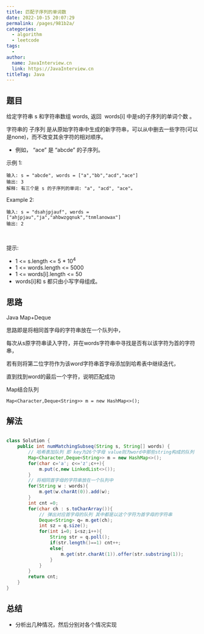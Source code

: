 ```yaml
---
title: 匹配子序列的单词数
date: 2022-10-15 20:07:29
permalink: /pages/981b2a/
categories:
  - algorithm
  - leetcode
tags:
  - 
author: 
  name: JavaInterview.cn
  link: https://JavaInterview.cn
titleTag: Java
---
```


## 题目

给定字符串 s 和字符串数组 words, 返回  words[i] 中是s的子序列的单词个数 。

字符串的 子序列 是从原始字符串中生成的新字符串，可以从中删去一些字符(可以是none)，而不改变其余字符的相对顺序。

- 例如， “ace” 是 “abcde” 的子序列。


示例 1:

    输入: s = "abcde", words = ["a","bb","acd","ace"]
    输出: 3
    解释: 有三个是 s 的子序列的单词: "a", "acd", "ace"。
Example 2:

    输入: s = "dsahjpjauf", words = ["ahjpjau","ja","ahbwzgqnuk","tnmlanowax"]
    输出: 2
 

提示:

- 1 <= s.length <= 5 * 10<sup>4</sup>
- 1 <= words.length <= 5000
- 1 <= words[i].length <= 50
- words[i]和 s 都只由小写字母组成。


## 思路

Java Map+Deque 

思路即是将相同首字母的字符串放在一个队列中，

每次从s原字符串读入字符，并在words字符串中寻找是否有以该字符为首的字符串，

若有则将第二位字符作为该word字符串首字母添加到哈希表中继续迭代，

直到找到word的最后一个字符，说明匹配成功



Map结合队列

    Map<Character,Deque<String>> m = new HashMap<>();

## 解法
```java

class Solution {
    public int numMatchingSubseq(String s, String[] words) {
        // 哈希表加队列 即 key为26个字母 value则为word中那些string构成的队列
        Map<Character,Deque<String>> m = new HashMap<>();
        for(char c='a'; c<='z';c++){
            m.put(c,new LinkedList<>());
        }
        // 将相同首字母的字符串放在一个队列中
        for(String w : words){
            m.get(w.charAt(0)).add(w);
        }
        int cnt =0;
        for(char ch : s.toCharArray()){
            // 弹出对应首字母的队列 其中都是以这个字符为首字母的字符串
            Deque<String> q= m.get(ch);
            int sz = q.size();
            for(int i=0; i<sz;i++){
                String str = q.poll();
                if(str.length()==1) cnt++;
                else{
                    m.get(str.charAt(1)).offer(str.substring(1));
                }
            }
        }
        return cnt;
    }
}
```

## 总结

- 分析出几种情况，然后分别对各个情况实现 
